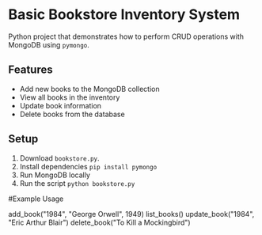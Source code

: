 # Basic Bookstore Inventory System

Python project that demonstrates how to perform CRUD operations with MongoDB using `pymongo`.

## Features

- Add new books to the MongoDB collection
- View all books in the inventory
- Update book information
- Delete books from the database

## Setup
1. Download `bookstore.py`.
2. Install dependencies
   `pip install pymongo`
4. Run MongoDB locally
5. Run the script
   `python bookstore.py`


#Example Usage
<p>
add_book("1984", "George Orwell", 1949)
list_books()
update_book("1984", "Eric Arthur Blair")
delete_book("To Kill a Mockingbird")
</p>

